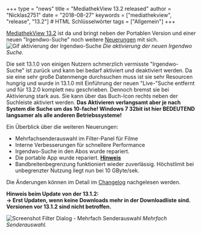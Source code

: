 +++
type = "news"
title = "MediathekView 13.2 released"
author = "Nicklas2751"
date = "2018-08-27"
keywords = ["mediathekview", "release", "13.2"] # HTML Schlüsselwörter
tags = ["Allgemein"]
+++

[MediathekView 13.2](https://mediathekview.de/download/) ist da und bringt neben der Portablen Version und einer neuen "Irgendwo-Suche" noch weitere 
[Neuerungen](https://mediathekview.de/changelog/13-2-0/) mit sich.
![Gif aktivierung der Irgendwo-Suche](/images/news/mediathekview-13_2-irgendwo.gif)
<em>Die aktivierung der neuen Irgendwo Suche.</em>

Die seit 13.1.0 von einigen Nutzern schmerzlich vermisste "Irgendwo-Suche" ist zurück und kann bei bedarf aktiviert und deaktiviert werden. Da 
sie eine sehr große Datenmenge durchsuchen muss ist sie sehr Resourcen hungrig und wurde in 13.1.0 mit Einführung der neuen "Live-"Suche entfernt 
und für 13.2.0 komplett neu geschrieben. Dennoch bremst sie bei Aktivierung stark aus. Sie kann über das Buch-Icon rechts neben der Suchleiste 
aktiviert werden. **Das Aktivieren verlangsamt aber je nach System die Suche um das 10-fache! Windows 7 32bit ist hier BEDEUTEND langsamer als 
alle anderen Betriebssysteme!**

Ein Überblick über die weiteren Neuerungen:

- Mehrfachsenderauswahl im Filter-Panel für Filme
- Interne Verbesserungen für schnellere Performance
- Irgendwo-Suche in den Abos wurde repariert.
- Die portable App wurde repariert. [**Hinweis**](https://mediathekview.de/changelog/13-2-0/)
- Bandbreitenbegrenzung funktioniert wieder zuverlässig. Höchstlimit bei unbegrenzter Nutzung liegt nun bei 10 GByte/sek.


Die Änderungen können im Detail im [Changelog](https://mediathekview.de/changelog/13-2-0/) nachgelesen werden.

**Hinweis beim Update von der 13.1.2:** <br>
**-> Erst Updaten, wenn keine Downloads mehr in der Downloadliste sind.**
**Versionen vor 13.1.2 sind nicht betroffen.**

![Screenshot Filter Dialog - Mehrfach Senderauswahl](/images/news/mediathekview-13_2-filter-dialog.png)
<em>Mehrfach Senderauswahl.</em>